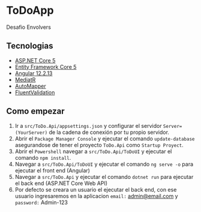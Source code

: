 # ToDoApp

Desafio Envolvers

## Tecnologias

* [ASP.NET Core 5](https://docs.microsoft.com/en-us/aspnet/core/introduction-to-aspnet-core?view=aspnetcore-5.0)
* [Entity Framework Core 5](https://docs.microsoft.com/en-us/ef/core/)
* [Angular 12.2.13](https://angular.io/)
* [MediatR](https://github.com/jbogard/MediatR)
* [AutoMapper](https://automapper.org/)
* [FluentValidation](https://fluentvalidation.net/)

## Como empezar
1. Ir a `src/ToDo.Api/appsettings.json` y configurar el servidor `Server=(YourServer)` de la cadena de conexión por tu propio servidor.
2. Abrir el `Package Manager Console` y ejecutar el comando `update-database` asegurandose de tener el proyecto `ToDo.Api` como `Startup Proyect`.
3. Abrir el `Powershell` navegar a `src/ToDo.Api/ToDoUI` y ejecutar el comando `npm install`.
4. Navegar a `src/ToDo.Api/ToDoUI` y ejecutar el comando `ng serve -o` para ejecutar el front end (Angular)
5. Navegar a `src/ToDo.Api` y ejecutar el comando `dotnet run` para ejecutar el back end (ASP.NET Core Web API)
6. Por defecto se creara un usuario el ejecutar el back end, con ese usuario ingresaremos en la aplicacion `email:` admin@email.com y `password:` Admin-123
